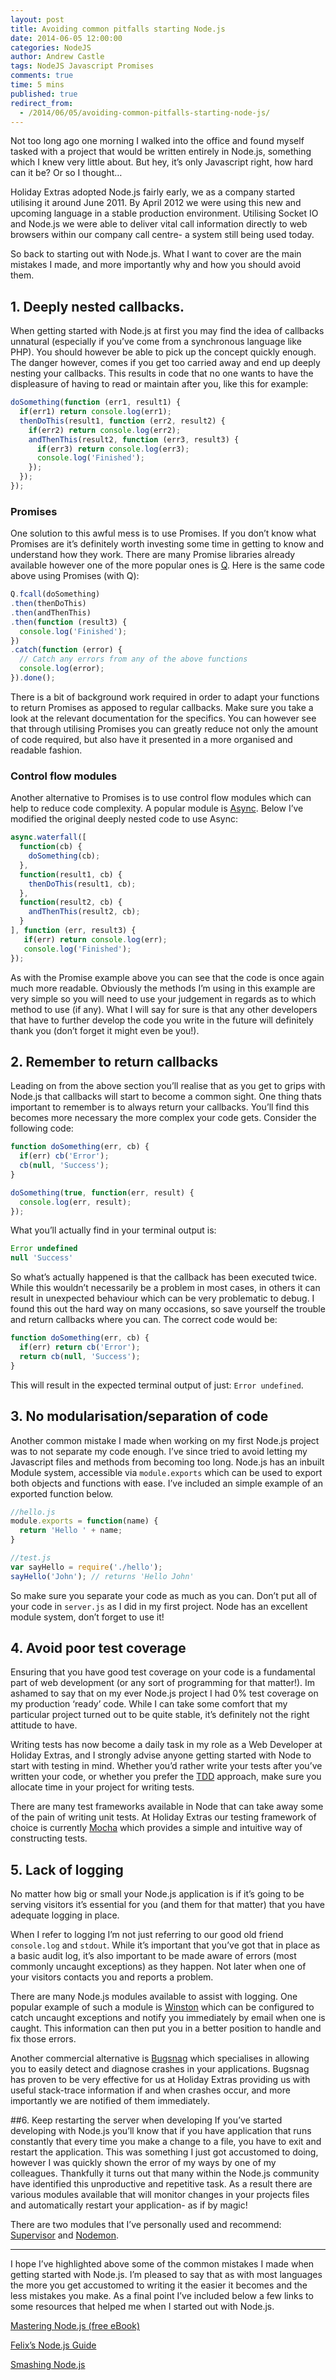 ```yaml
---
layout: post
title: Avoiding common pitfalls starting Node.js
date: 2014-06-05 12:00:00
categories: NodeJS
author: Andrew Castle
tags: NodeJS Javascript Promises
comments: true
time: 5 mins
published: true
redirect_from: 
  - /2014/06/05/avoiding-common-pitfalls-starting-node-js/
---
```


Not too long ago one morning I walked into the office and found myself tasked with a project that would be written entirely in Node.js, something which I knew very little about. But hey, it’s only Javascript right, how hard can it be? Or so I thought…

Holiday Extras adopted Node.js fairly early, we as a company started utilising it around June 2011. By April 2012 we were using this new and upcoming language in a stable production environment. Utilising Socket IO and Node.js we were able to deliver vital call information directly to web browsers within our company call centre- a system still being used today.

So back to starting out with Node.js. What I want to cover are the main mistakes I made, and more importantly why and how you should avoid them.

## 1. Deeply nested callbacks.
When getting started with Node.js at first you may find the idea of callbacks unnatural (especially if you’ve come from a synchronous language like PHP). You should however be able to pick up the concept quickly enough. The danger however, comes if you get too carried away and end up deeply nesting your callbacks. This results in code that no one wants to have the displeasure of having to read or maintain after you, like this for example:

```javascript
doSomething(function (err1, result1) {
  if(err1) return console.log(err1);
  thenDoThis(result1, function (err2, result2) {
    if(err2) return console.log(err2);
    andThenThis(result2, function (err3, result3) {
      if(err3) return console.log(err3);
      console.log('Finished');
    });
  });
});
```

### Promises
One solution to this awful mess is to use Promises. If you don’t know what Promises are it’s definitely worth investing some time in getting to know and understand how they work. There are many Promise libraries already available however one of the more popular ones is [Q](https://github.com/kriskowal/q). Here is the same code above using Promises (with Q):

```javascript
Q.fcall(doSomething)
.then(thenDoThis)
.then(andThenThis)
.then(function (result3) {
  console.log('Finished');
})
.catch(function (error) {
  // Catch any errors from any of the above functions
  console.log(error);
}).done();
```

There is a bit of background work required in order to adapt your functions to return Promises as apposed to regular callbacks. Make sure you take a look at the relevant documentation for the specifics. You can however see that through utilising Promises you can greatly reduce not only the amount of code required, but also have it presented in a more organised and readable fashion.

### Control flow modules
Another alternative to Promises is to use control flow modules which can help to reduce code complexity. A popular module is [Async](https://github.com/caolan/async). Below I’ve modified the original deeply nested code to use Async:

```javascript
async.waterfall([
  function(cb) {
    doSomething(cb);
  },
  function(result1, cb) {
    thenDoThis(result1, cb);
  },
  function(result2, cb) {
    andThenThis(result2, cb);
  }
], function (err, result3) {
   if(err) return console.log(err);
   console.log('Finished');
});
```

As with the Promise example above you can see that the code is once again much more readable. Obviously the methods I’m using in this example are very simple so you will need to use your judgement in regards as to which method to use (if any). What I will say for sure is that any other developers that have to further develop the code you write in the future will definitely thank you (don’t forget it might even be you!).

## 2. Remember to return callbacks
Leading on from the above section you’ll realise that as you get to grips with Node.js that callbacks will start to become a common sight. One thing thats important to remember is to always return your callbacks. You’ll find this becomes more necessary the more complex your code gets. Consider the following code:

```javascript
function doSomething(err, cb) {
  if(err) cb('Error');
  cb(null, 'Success');
}

doSomething(true, function(err, result) {
  console.log(err, result);
});
```

What you’ll actually find in your terminal output is:

```javascript
Error undefined
null 'Success'
```

So what’s actually happened is that the callback has been executed twice. While this wouldn’t necessarily be a problem in most cases, in others it can result in unexpected behaviour which can be very problematic to debug. I found this out the hard way on many occasions, so save yourself the trouble and return callbacks where you can. The correct code would be:

```javascript
function doSomething(err, cb) {
  if(err) return cb('Error');
  return cb(null, 'Success');
}
```

This will result in the expected terminal output of just: `Error undefined`.

## 3. No modularisation/separation of code
Another common mistake I made when working on my first Node.js project was to not separate my code enough. I’ve since tried to avoid letting my Javascript files and methods from becoming too long. Node.js has an inbuilt Module system, accessible via `module.exports` which can be used to export both objects and functions with ease. I’ve included an simple example of an exported function below.


```javascript
//hello.js
module.exports = function(name) {
  return 'Hello ' + name;
}
```

```javascript
//test.js
var sayHello = require('./hello');
sayHello('John'); // returns 'Hello John'
```

So make sure you separate your code as much as you can. Don’t put all of your code in `server.js` as I did in my first project. Node has an excellent module system, don’t forget to use it!


## 4. Avoid poor test coverage
Ensuring that you have good test coverage on your code is a fundamental part of web development (or any sort of programming for that matter!). Im ashamed to say that on my ever Node.js project I had 0% test coverage on my production ‘ready’ code. While I can take some comfort that my particular project turned out to be quite stable, it’s definitely not the right attitude to have.

Writing tests has now become a daily task in my role as a Web Developer at Holiday Extras, and I strongly advise anyone getting started with Node to start with testing in mind. Whether you’d rather write your tests after you’ve written your code, or whether you prefer the [TDD](http://en.wikipedia.org/wiki/Test-driven_development) approach, make sure you allocate time in your project for writing tests.

There are many test frameworks available in Node that can take away some of the pain of writing unit tests. At Holiday Extras our testing framework of choice is currently [Mocha](Mochahttp://mochajs.org/) which provides a simple and intuitive way of constructing tests.

## 5. Lack of logging
No matter how big or small your Node.js application is if it’s going to be serving visitors it’s essential for you (and them for that matter) that you have adequate logging in place.

When I refer to logging I’m not just referring to our good old friend `console.log` and `stdout`. While it’s important that you’ve got that in place as a basic audit log, it’s also important to be made aware of errors (most commonly uncaught exceptions) as they happen. Not later when one of your visitors contacts you and reports a problem.

There are many Node.js modules available to assist with logging. One popular example of such a module is [Winston](https://github.com/flatiron/winston) which can be configured to catch uncaught exceptions and notify you immediately by email when one is caught. This information can then put you in a better position to handle and fix those errors.

Another commercial alternative is [Bugsnag](https://bugsnag.com) which specialises in allowing you to easily detect and diagnose crashes in your applications. Bugsnag has proven to be very effective for us at Holiday Extras providing us with useful stack-trace information if and when crashes occur, and more importantly we are notified of them immediately.

##6. Keep restarting the server when developing
If you’ve started developing with Node.js you’ll know that if you have application that runs constantly that every time you make a change to a file, you have to exit and restart the application. This was something I just got accustomed to doing, however I was quickly shown the error of my ways by one of my colleagues. Thankfully it turns out that many within the Node.js community have identified this unproductive and repetitive task. As a result there are various modules available that will monitor changes in your projects files and automatically restart your application- as if by magic!

There are two modules that I’ve personally used and recommend: [Supervisor](https://github.com/isaacs/node-supervisor) and [Nodemon](http://nodemon.io/).

- - -

I hope I’ve highlighted above some of the common mistakes I made when getting started with Node.js. I’m pleased to say that as with most languages the more you get accustomed to writing it the easier it becomes and the less mistakes you make. As a final point I’ve included below a few links to some resources that helped me when I started out with Node.js.

[Mastering Node.js (free eBook)](https://github.com/tj/masteringnode)

[Felix’s Node.js Guide](http://nodeguide.com/)

[Smashing Node.js](http://smashingnode.com/)